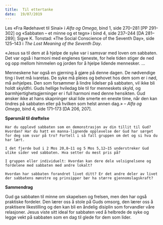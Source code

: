 ```yaml
---
title:  Til ettertanke
date:  19/07/2019
---
```


Les «Fra Rødehavet til Sinai» i _Alfa og Omega_, bind 1, side 270–281 [PP 291–302] og «Sabbaten – et minne og et tegn» i bind 4, side 237–244 [DA 281–289]; Sigve K. Tonstad: «The Social Conscience of the Seventh Day», side 125–143 i _The Lost Meaning of the Seventh Day_.

«Jesus sa til dem at å hjelpe de syke var i samsvar med loven om sabbaten. Det var også i harmoni med englenes tjeneste, for hele tiden stiger de ned og opp mellom himmelen og jorden for å hjelpe lidende mennesker. ...

Menneskene har også en gjerning å gjøre på denne dagen. De nødvendige ting i livet må ivaretas. De syke må pleies og behovet hos dem som er i nød, må avhjelpes. Den som forsømmer å lindre lidelser på sabbaten, vil ikke bli holdt skyldfri. Guds hellige hviledag ble til for menneskets skyld, og barmhjertighetsgjerninger er i full harmoni med denne hensikten. Gud ønsker ikke at hans skapninger skal lide smerte en eneste time, når den kan lindres på sabbaten eller på hvilken som helst annen dag.» – _Alfa og Omega_, bind 4, side 171–173 [DA 206, 207].

**Spørsmål til drøftelse**

`Har du opplevd sabbaten som en demonstrasjon av din tillit til Gud? Hvordan? Har du hatt en manna-lignende opplevelse der Gud har sørget for deg som svar på tro? Fortell i så fall gruppen om det og si hva du har lært.`

`I det fjerde bud i 2 Mos 20,8–11 og 5 Mos 5,12–15 understreker Gud ulike sider ved sabbaten. Hva setter du mest pris på?`

`I gruppen eller individuelt: Hvordan kan dere dele velsignelsene og fordelene med sabbaten med andre lokalt?`

`Hvordan har sabbaten forandret livet ditt? Er det andre deler av livet der sabbatens mønstre og prinsipper bør ha større gjennomslagskraft?`

**Sammendrag**

Gud ga sabbaten til minne om skapelsen og frelsen, men den har også praktiske fordeler. Den lærer oss å stole på Guds omsorg, den lærer oss å praktisere likestilling og den kan bli en åndelig disiplin som forvandler våre relasjoner. Jesus viste sitt ideal for sabbaten ved å helbrede de syke og legge vekt på sabbaten som en dag til glede for dem som lider.